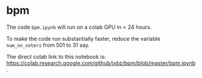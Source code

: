 # bpm

The code `bpm.ipynb` will run on a colab GPU in < 24 hours.

To make the code run substantially faster, reduce the variable `num_nn_voters` from 501 to 31 say.

The direct colab link to this notebook is: https://colab.research.google.com/github/jxbz/bpm/blob/master/bpm.ipynb.
